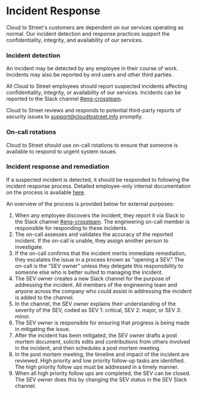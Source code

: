 # Incident Response

Cloud to Street's customers are dependent on our services operating as normal. Our incident detection and response practices support the confidentiality, integrity, and availability of our services.

### Incident detection

An incident may be detected by any employee in their course of work. Incidents may also be reported by end users and other third parties.

All Cloud to Street employees should report suspected incidents affecting confidentiality, integrity, or availability of our services. Incidents can be reported to the Slack channel [#eng-crossteam](https://cloudtostreet.slack.com/archives/C019BM0G9K6).

Cloud to Street reviews and responds to potential third-party reports of security issues to [support@cloudtostreet.info](mailto:support@cloudtostreet.info) promptly.

### On-call rotations

Cloud to Street should use on-call rotations to ensure that someone is available to respond to urgent system issues.

### Incident response and remediation

If a suspected incident is detected, it should be responded to following the incident response process. Detailed employee-only internal documentation on the process is available [here](https://cloudtostreet.atlassian.net/wiki/spaces/PT/pages/577765385/Incident+Response+SEVs+and+Post+Mortems).

An overview of the process is provided below for external purposes:

1. When any employee discovers the incident, they report it via Slack to the Slack channel [#eng-crossteam](https://cloudtostreet.slack.com/archives/C019BM0G9K6). The engineering on-call member is responsible for responding to these incidents.
2. The on-call assesses and validates the accuracy of the reported incident. If the on-call is unable, they assign another person to investigate.
3. If the on-call confirms that the incident merits immediate remediation, they escalates the issue in a process known as "opening a SEV." The on-call is the "SEV owner" unless they delegate this responsibility to someone else who is better suited to managing the incident.
4. The SEV owner creates a new Slack channel for the purpose of addressing the incident. All members of the engineering team and anyone across the company who could assist in addressing the incident is added to the channel.
5. In the channel, the SEV owner explains their understanding of the severity of the SEV, coded as SEV 1: critical, SEV 2: major, or SEV 3: minor.
6. The SEV owner is responsible for ensuring that progress is being made in mitigating the issue.
7. After the incident has been mitigated, the SEV owner drafts a post mortem document, solicits edits and contributions from others involved in the incident, and then schedules a post mortem meeting.
8. In the post mortem meeting, the timeline and impact of the incident are reviewed. High priority and low priority follow-up tasks are identified. The high priority follow ups must be addressed in a timely manner.
9. When all high priority follow ups are completed, the SEV can be closed. The SEV owner does this by changing the SEV status in the SEV Slack channel.
